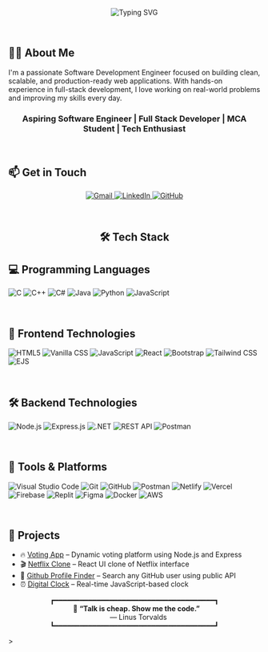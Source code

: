 <p align="center">
  <img src="https://readme-typing-svg.demolab.com?font=Fira+Code&size=26&pause=1000&center=true&vCenter=true&width=450&lines=Hi%2C+I'm+Aman+Maner;Welcome+to+my+GitHub+World;Software+Development+Engineer;MCA+Student" alt="Typing SVG" />
</p>

<br>

## 🧑‍💻 About Me

I'm a passionate Software Development Engineer focused on building clean, scalable, and production-ready web applications. With hands-on experience in full-stack development, I love working on real-world problems and improving my skills every day.


<h3 align="center">Aspiring Software Engineer | Full Stack Developer | MCA Student | Tech Enthusiast</h3>


<br>

  
## 📫 Get in Touch

<p align="center">
 <a href="https://mail.google.com/mail/?view=cm&fs=1&to=amanmaner999@gmail.com" target="_blank">
  <img src="https://img.shields.io/badge/Gmail-D14836?style=for-the-badge&logo=gmail&logoColor=white" alt="Gmail" />
</a>
  <a href="https://www.linkedin.com/in/amanmaner" target="_blank">
    <img src="https://img.shields.io/badge/LinkedIn-0077B5?style=for-the-badge&logo=linkedin&logoColor=white" alt="LinkedIn" />
  </a>
  <a href="https://github.com/amanCoderX" target="_blank">
    <img src="https://img.shields.io/badge/GitHub-000000?style=for-the-badge&logo=github&logoColor=white" alt="GitHub" />
  </a>
</p>


<br>



<h2 align="center">🛠️ Tech Stack</h2>



## 💻 Programming Languages


![C](https://img.shields.io/badge/C-A8B9CC?style=flat-square&logo=c&logoColor=black)
![C++](https://img.shields.io/badge/C++-00599C?style=flat-square&logo=c%2B%2B&logoColor=white)
![C#](https://img.shields.io/badge/C%23-239120?style=flat-square&logo=c-sharp&logoColor=white)
![Java](https://img.shields.io/badge/Java-007396?style=flat-square&logo=java&logoColor=white)
![Python](https://img.shields.io/badge/Python-3776AB?style=flat-square&logo=python&logoColor=white)
![JavaScript](https://img.shields.io/badge/JavaScript-F7DF1E?style=flat-square&logo=javascript&logoColor=black)


<br>

## 🎨 Frontend Technologies


![HTML5](https://img.shields.io/badge/HTML5-E34F26?style=flat-square&logo=html5&logoColor=white)
![Vanilla CSS](https://img.shields.io/badge/Vanilla%20CSS-2965f1?style=flat-square&logo=css3&logoColor=white)
![JavaScript](https://img.shields.io/badge/JavaScript-F7DF1E?style=flat-square&logo=javascript&logoColor=black)
![React](https://img.shields.io/badge/React-20232A?style=flat-square&logo=react&logoColor=61DAFB)
![Bootstrap](https://img.shields.io/badge/Bootstrap-7952B3?style=flat-square&logo=bootstrap&logoColor=white)
![Tailwind CSS](https://img.shields.io/badge/Tailwind_CSS-06B6D4?style=flat-square&logo=tailwind-css&logoColor=white)
![EJS](https://img.shields.io/badge/EJS-fff?style=flat-square&logo=ejs&logoColor=black)


<br>

## 🛠️ Backend Technologies


![Node.js](https://img.shields.io/badge/Node.js-339933?style=flat-square&logo=node.js&logoColor=white)
![Express.js](https://img.shields.io/badge/Express-000000?style=flat-square&logo=express&logoColor=white)
![.NET](https://img.shields.io/badge/.NET-512BD4?style=flat-square&logo=dotnet&logoColor=white)
![REST API](https://img.shields.io/badge/REST-02569B?style=flat-square&logo=rest&logoColor=white)
![Postman](https://img.shields.io/badge/Postman-FF6C37?style=flat-square&logo=postman&logoColor=white)


<br>

 ## 🧰 Tools & Platforms
 

![Visual Studio Code](https://img.shields.io/badge/VS%20Code-007ACC?style=flat-square&logo=visual-studio-code&logoColor=white)
![Git](https://img.shields.io/badge/Git-F05032?style=flat-square&logo=git&logoColor=white)
![GitHub](https://img.shields.io/badge/GitHub-181717?style=flat-square&logo=github&logoColor=white)
![Postman](https://img.shields.io/badge/Postman-FF6C37?style=flat-square&logo=postman&logoColor=white)
![Netlify](https://img.shields.io/badge/Netlify-00C7B7?style=flat-square&logo=netlify&logoColor=white)
![Vercel](https://img.shields.io/badge/Vercel-000000?style=flat-square&logo=vercel&logoColor=white)
![Firebase](https://img.shields.io/badge/Firebase-FFCA28?style=flat-square&logo=firebase&logoColor=black)
![Replit](https://img.shields.io/badge/Replit-667881?style=flat-square&logo=replit&logoColor=white)
![Figma](https://img.shields.io/badge/Figma-F24E1E?style=flat-square&logo=figma&logoColor=white)
![Docker](https://img.shields.io/badge/Docker-2496ED?style=flat-square&logo=docker&logoColor=white)
![AWS](https://img.shields.io/badge/AWS-232F3E?style=flat-square&logo=amazon-aws&logoColor=white)


<br>

## 📌 Projects


- 🔥 [Voting App](https://github.com/amanCoderX/Voting-app) – Dynamic voting platform using Node.js and Express
- 🎬 [Netflix Clone](https://github.com/amanCoderX/Netflix-Clone)  – React UI clone of Netflix interface
- 👤 [Github Profile Finder](https://github.com/amanCoderX/github-profile-finder) – Search any GitHub user using public API
- ⏰ [Digital Clock](https://github.com/amanCoderX/Digital-Clock)  – Real-time JavaScript-based clock





<p align="center">
┏━━━━━━━━━━━━━━━━━━━━━━━━━━━━━━━━━━━━━━┓<br>
&nbsp;&nbsp;💬 <strong>“Talk is cheap. Show me the code.”</strong><br>
&nbsp;&nbsp;&nbsp;&nbsp;— Linus Torvalds<br>
┗━━━━━━━━━━━━━━━━━━━━━━━━━━━━━━━━━━━━━━┛
</p>
> 
